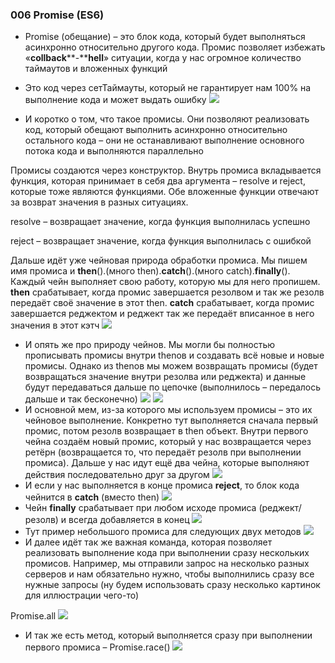 ### **006 Promise (ES6)**

- Promise (обещание) – это блок кода, который будет выполняться асинхронно относительно другого кода. Промис позволяет избежать «**collback****-****hell**» ситуации, когда у нас огромное количество таймаутов и вложенных функций

- Это код через сетТаймауты, который не гарантирует нам 100% на выполнение кода и может выдать ошибку
![](_png/Pasted%20image%2020220909180841.png)
- И коротко о том, что такое промисы. Они позволяют реализовать код, который обещают выполнить асинхронно относительно остального кода – они не останавливают выполнение основного потока кода и выполняются параллельно

Промисы создаются через конструктор. Внутрь промиса вкладывается функция, которая принимает в себя два аргумента – resolve и reject, которые тоже являются функциями. Обе вложенные функции отвечают за возврат значения в разных ситуациях.

resolve – возвращает значение, когда функция выполнилась успешно  

reject – возвращает значение, когда функция выполнилась с ошибкой

Дальше идёт уже чейновая природа обработки промиса. Мы пишем имя промиса и **then**().(много then).**catch**().(много catch).**finally**(). Каждый чейн выполняет свою работу, которую мы для него пропишем. **then** срабатывает, когда промис завершается резолвом и так же резолв передаёт своё значение в этот then. **catch** срабатывает, когда промис завершается реджектом и реджект так же передаёт вписанное в него значения в этот кэтч
![](_png/Pasted%20image%2020220909180849.png)
- И опять же про природу чейнов. Мы могли бы полностью прописывать промисы внутри thenов и создавать всё новые и новые промисы. Однако из thenов мы можем возвращать промисы (будет возвращаться значение внутри резолва или реджекта) и данные будут передаваться дальше по цепочке (выполнилось – передалось дальше и так бесконечно)
![](_png/Pasted%20image%2020220909180859.png)
![](_png/Pasted%20image%2020220909180908.png)
- И основной мем, из-за которого мы используем промисы – это их чейновое выполнение. Конкретно тут выполняется сначала первый промис, потом резолв возвращает в then объект. Внутри первого чейна создаём новый промис, который у нас возвращается через ретёрн (возвращается то, что передаёт резолв при выполнении промиса). Дальше у нас идут ещё два чейна, которые выполняют действия последовательно друг за другом
![](_png/Pasted%20image%2020220909180913.png)
- И если у нас выполняется в конце промиса **reject**, то блок кода чейнится в **catch** (вместо then)
![](_png/Pasted%20image%2020220909180921.png)
- Чейн **finally** срабатывает при любом исходе промиса (реджект/резолв) и всегда добавляется в конец
![](_png/Pasted%20image%2020220909180926.png)
- Тут пример небольшого промиса для следующих двух методов
![](_png/Pasted%20image%2020220909180931.png)
- И далее идёт так же важная команда, которая позволяет реализовать выполнение кода при выполнении сразу нескольких промисов. Например, мы отправили запрос на несколько разных серверов и нам обязательно нужно, чтобы выполнились сразу все нужные запросы (ну будем использовать сразу несколько картинок для иллюстрации чего-то)

Promise.all
![](_png/Pasted%20image%2020220909180940.png)
- И так же есть метод, который выполняется сразу при выполнении первого промиса – Promise.race()
![](_png/Pasted%20image%2020220909180951.png)